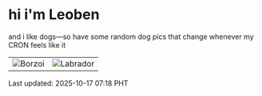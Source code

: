 # hi i'm Leoben

and i like dogs—so have some random dog pics that change whenever my CRON feels like it

|  |  |
|--------|----------|
| ![Borzoi](https://random-dog-vercel.vercel.app/api/random-borzoi?v=1760656724) | ![Labrador](https://random-dog-vercel.vercel.app/api/random-labrador?v=1760656724) |

Last updated: 2025-10-17 07:18 PHT
